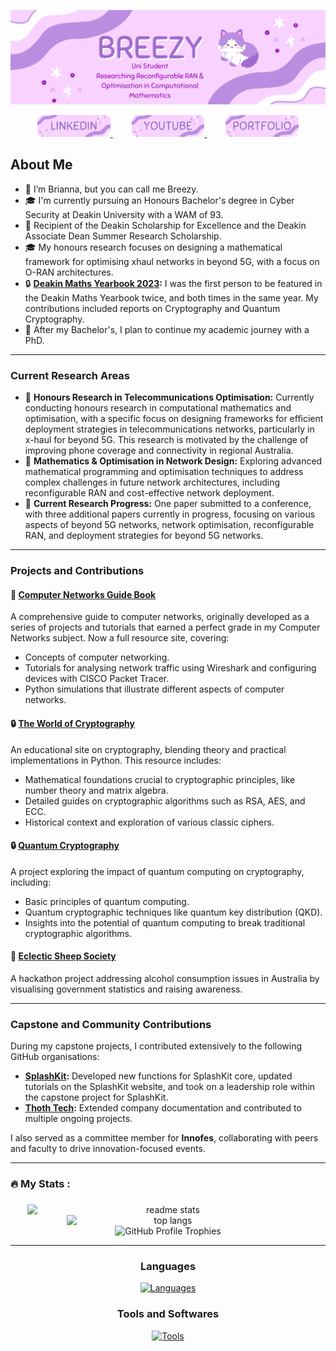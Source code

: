 ![Introduction Image](Figures/intro.png)

<div align="center">
  <a href="https://www.linkedin.com/in/brianna-laird/" target="_blank">
    <span style="margin: 0 15px;">
      <img src="Figures/linkedin.png" style="height: 35px;" alt="linkedin logo" />
    </span>
  </a>
  <a href="https://www.youtube.com/@Breezy-Codes/" target="_blank">
    <span style="margin: 0 15px;">
      <img src="Figures/youtube.png" style="height: 35px;" alt="youtube logo" />
    </span>
  </a>
  <a href="https://briannalaird.com/" target="_blank">
    <span style="margin: 0 15px;">
      <img src="Figures/portfolio.png" style="height: 35px;" alt="portfolio logo" />
    </span>
  </a>
  <!--
  <a href="https://example.com/" target="_blank">
    <span style="margin: 0 15px;">
      <img src="Figures/scholar.png" style="height: 35px;" alt="other logo" />
    </span>
  </a>
  -->
</div>

## About Me

- 👋 I’m Brianna, but you can call me Breezy.
- 🎓 I'm currently pursuing an Honours Bachelor's degree in Cyber Security at Deakin University with a WAM of 93.
- 📝 Recipient of the Deakin Scholarship for Excellence and the Deakin Associate Dean Summer Research Scholarship.
- 🎓 My honours research focuses on designing a mathematical framework for optimising xhaul networks in beyond 5G, with a focus on O-RAN architectures.
- 🔒 **[Deakin Maths Yearbook 2023](https://nla.gov.au/nla.obj-3336557334/view):** I was the first person to be featured in the Deakin Maths Yearbook twice, and both times in the same year. My contributions included reports on Cryptography and Quantum Cryptography.
- 🚀 After my Bachelor's, I plan to continue my academic journey with a PhD.

---

### Current Research Areas

- 📝 **Honours Research in Telecommunications Optimisation:** Currently conducting honours research in computational mathematics and optimisation, with a specific focus on designing frameworks for efficient deployment strategies in telecommunications networks, particularly in x-haul for beyond 5G. This research is motivated by the challenge of improving phone coverage and connectivity in regional Australia.
- 📝 **Mathematics & Optimisation in Network Design:** Exploring advanced mathematical programming and optimisation techniques to address complex challenges in future network architectures, including reconfigurable RAN and cost-effective network deployment.
- 📝 **Current Research Progress:** One paper submitted to a conference, with three additional papers currently in progress, focusing on various aspects of beyond 5G networks, network optimisation, reconfigurable RAN, and deployment strategies for beyond 5G networks.

---

### Projects and Contributions

#### 📝 **[Computer Networks Guide Book](https://breezy-codes.github.io/computer-networks-guide)**  

A comprehensive guide to computer networks, originally developed as a series of projects and tutorials that earned a perfect grade in my Computer Networks subject. Now a full resource site, covering:

- Concepts of computer networking.
- Tutorials for analysing network traffic using Wireshark and configuring devices with CISCO Packet Tracer.
- Python simulations that illustrate different aspects of computer networks.

#### 🔒 **[The World of Cryptography](https://breezy-codes.github.io/cryptography-guide)**  

An educational site on cryptography, blending theory and practical implementations in Python. This resource includes:

- Mathematical foundations crucial to cryptographic principles, like number theory and matrix algebra.
- Detailed guides on cryptographic algorithms such as RSA, AES, and ECC.
- Historical context and exploration of various classic ciphers.

#### 🔒 **[Quantum Cryptography](https://breezy-codes.github.io/quantum-cryptography-guide)**  

A project exploring the impact of quantum computing on cryptography, including:

- Basic principles of quantum computing.
- Quantum cryptographic techniques like quantum key distribution (QKD).
- Insights into the potential of quantum computing to break traditional cryptographic algorithms.

#### 🚀 **[Eclectic Sheep Society](https://github.com/breezy-codes/Eclectic-Sheep-Society)**  

A hackathon project addressing alcohol consumption issues in Australia by visualising government statistics and raising awareness.

---

### Capstone and Community Contributions

During my capstone projects, I contributed extensively to the following GitHub organisations:

- **[SplashKit](https://github.com/splashkit):** Developed new functions for SplashKit core, updated tutorials on the SplashKit website, and took on a leadership role within the capstone project for SplashKit.
- **[Thoth Tech](https://github.com/thoth-tech):** Extended company documentation and contributed to multiple ongoing projects.
  
I also served as a committee member for **Innofes**, collaborating with peers and faculty to drive innovation-focused events.

---

<h3 align="left">🔥   My Stats :</h3>

###

<div align="center">
    <img width="450" align="center" style="display: inline-block; vertical-align: top;" src="https://github-readme-stats-hvpm.vercel.app/api?username=breezy-codes&count_private=true&show_icons=true&theme=material-palenight&rank_icon=github&border_radius=10" alt="readme stats" />
    <img width="325" align="center" style="display: inline-block; vertical-align: top;" src="https://github-readme-stats-hvpm.vercel.app/api/top-langs/?username=breezy-codes&&langs_count=10&layout=compact&theme=material-palenight&border_radius=10&size_weight=0.5&count_weight=0.5&hide=html" alt="top langs" />
</div>

<div align="center">
    <img src="https://github-profile-trophy.vercel.app/?username=breezy-codes&theme=onedark&row=1" alt="GitHub Profile Trophies" style="max-width: 100%;" />
</div>

---

<div align="center">
  <h3>Languages</h3>
  <a href="https://skillicons.dev">
    <img src="https://skillicons.dev/icons?i=md,py,cpp,cs,dotnet,latex,anaconda,js,java" alt="Languages"/>
  </a>
</div>


<div align="center">
    <h3>Tools and Softwares</h3>
    <a href="https://skillicons.dev">
      <img src="https://skillicons.dev/icons?i=git,eclipse,vscode,visualstudio,ai,raspberrypi,linux,ubuntu,arch" alt="Tools"/>
    </a>
</div>
